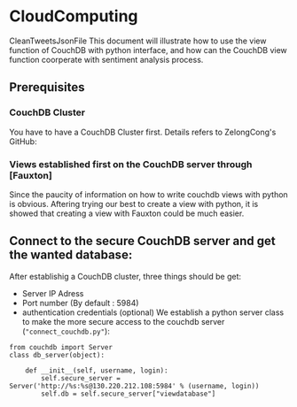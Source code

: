 # CloudComputing
CleanTweetsJsonFile
This document will illustrate how to use the view function of CouchDB with python interface, and how can the CouchDB view function coorperate with sentiment analysis process. 
## Prerequisites
### CouchDB Cluster
You have to have a CouchDB Cluster first. Details refers to ZelongCong's GitHub: 
### Views established first on the CouchDB server through [Fauxton]
Since the paucity of information on how to write couchdb views with python is obvious. Aftering trying our best to create a view with python, it is showed that creating a view with Fauxton could be much easier.
## Connect to the secure CouchDB server and get the wanted database:
After establishig a CouchDB cluster, three things should be get:
 - Server IP Adress
 - Port number (By default : 5984)
 - authentication credentials (optional)
We establish a python server class to make the more secure access to the couchdb server (`"connect_couchdb.py"`):
```
from couchdb import Server
class db_server(object):

    def __init__(self, username, login):
        self.secure_server = Server('http://%s:%s@130.220.212.108:5984' % (username, login))
        self.db = self.secure_server["viewdatabase"]
```
